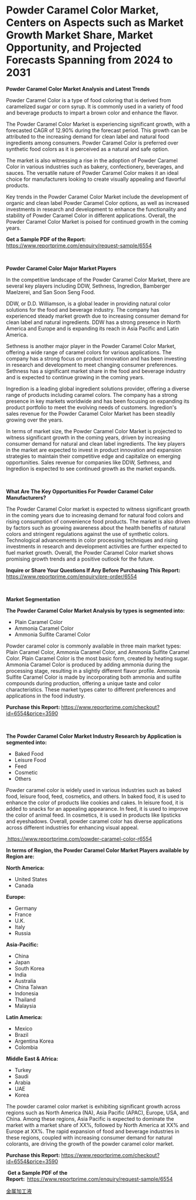 <p><h1>Powder Caramel Color Market, Centers on Aspects such as Market Growth Market Share, Market Opportunity, and Projected Forecasts Spanning from 2024 to 2031</h1></p><p><strong>Powder Caramel Color Market Analysis and Latest Trends</strong></p>
<p><p>Powder Caramel Color is a type of food coloring that is derived from caramelized sugar or corn syrup. It is commonly used in a variety of food and beverage products to impart a brown color and enhance the flavor.</p><p>The Powder Caramel Color Market is experiencing significant growth, with a forecasted CAGR of 12.90% during the forecast period. This growth can be attributed to the increasing demand for clean label and natural food ingredients among consumers. Powder Caramel Color is preferred over synthetic food colors as it is perceived as a natural and safe option.</p><p>The market is also witnessing a rise in the adoption of Powder Caramel Color in various industries such as bakery, confectionery, beverages, and sauces. The versatile nature of Powder Caramel Color makes it an ideal choice for manufacturers looking to create visually appealing and flavorful products.</p><p>Key trends in the Powder Caramel Color Market include the development of organic and clean label Powder Caramel Color options, as well as increased investments in research and development to enhance the functionality and stability of Powder Caramel Color in different applications. Overall, the Powder Caramel Color Market is poised for continued growth in the coming years.</p></p>
<p><strong>Get a Sample PDF of the Report:&nbsp;</strong> <a href="https://www.reportprime.com/enquiry/request-sample/6554">https://www.reportprime.com/enquiry/request-sample/6554</a></p>
<p>&nbsp;</p>
<p><strong>Powder Caramel Color Major Market Players</strong></p>
<p><p>In the competitive landscape of the Powder Caramel Color Market, there are several key players including DDW, Sethness, Ingredion, Bamberger Maelzerei, and San Soon Seng Food. </p><p>DDW, or D.D. Williamson, is a global leader in providing natural color solutions for the food and beverage industry. The company has experienced steady market growth due to increasing consumer demand for clean label and natural ingredients. DDW has a strong presence in North America and Europe and is expanding its reach in Asia Pacific and Latin America.</p><p>Sethness is another major player in the Powder Caramel Color Market, offering a wide range of caramel colors for various applications. The company has a strong focus on product innovation and has been investing in research and development to meet changing consumer preferences. Sethness has a significant market share in the food and beverage industry and is expected to continue growing in the coming years.</p><p>Ingredion is a leading global ingredient solutions provider, offering a diverse range of products including caramel colors. The company has a strong presence in key markets worldwide and has been focusing on expanding its product portfolio to meet the evolving needs of customers. Ingredion's sales revenue for the Powder Caramel Color Market has been steadily growing over the years.</p><p>In terms of market size, the Powder Caramel Color Market is projected to witness significant growth in the coming years, driven by increasing consumer demand for natural and clean label ingredients. The key players in the market are expected to invest in product innovation and expansion strategies to maintain their competitive edge and capitalize on emerging opportunities. Sales revenue for companies like DDW, Sethness, and Ingredion is expected to see continued growth as the market expands.</p></p>
<p>&nbsp;</p>
<p><strong>What Are The Key Opportunities For Powder Caramel Color Manufacturers?</strong></p>
<p><p>The Powder Caramel Color market is expected to witness significant growth in the coming years due to increasing demand for natural food colors and rising consumption of convenience food products. The market is also driven by factors such as growing awareness about the health benefits of natural colors and stringent regulations against the use of synthetic colors. Technological advancements in color processing techniques and rising investments in research and development activities are further expected to fuel market growth. Overall, the Powder Caramel Color market shows promising growth trends and a positive outlook for the future.</p></p>
<p><strong>Inquire or Share Your Questions If Any Before Purchasing This Report:</strong> <a href="https://www.reportprime.com/enquiry/pre-order/6554">https://www.reportprime.com/enquiry/pre-order/6554</a></p>
<p>&nbsp;</p>
<p><strong>Market Segmentation</strong></p>
<p><strong>The Powder Caramel Color Market Analysis by types is segmented into:</strong></p>
<p><ul><li>Plain Caramel Color</li><li>Ammonia Caramel Color</li><li>Ammonia Sulfite Caramel Color</li></ul></p>
<p><p>Powder caramel color is commonly available in three main market types: Plain Caramel Color, Ammonia Caramel Color, and Ammonia Sulfite Caramel Color. Plain Caramel Color is the most basic form, created by heating sugar. Ammonia Caramel Color is produced by adding ammonia during the processing stage, resulting in a slightly different flavor profile. Ammonia Sulfite Caramel Color is made by incorporating both ammonia and sulfite compounds during production, offering a unique taste and color characteristics. These market types cater to different preferences and applications in the food industry.</p></p>
<p><strong>Purchase this Report:&nbsp;</strong><a href="https://www.reportprime.com/checkout?id=6554&price=3590">https://www.reportprime.com/checkout?id=6554&price=3590</a></p>
<p>&nbsp;</p>
<p><strong>The Powder Caramel Color Market Industry Research by Application is segmented into:</strong></p>
<p><ul><li>Baked Food</li><li>Leisure Food</li><li>Feed</li><li>Cosmetic</li><li>Others</li></ul></p>
<p><p>Powder caramel color is widely used in various industries such as baked food, leisure food, feed, cosmetics, and others. In baked food, it is used to enhance the color of products like cookies and cakes. In leisure food, it is added to snacks for an appealing appearance. In feed, it is used to improve the color of animal feed. In cosmetics, it is used in products like lipsticks and eyeshadows. Overall, powder caramel color has diverse applications across different industries for enhancing visual appeal.</p></p>
<p><a href="https://www.reportprime.com/powder-caramel-color-r6554">&nbsp;https://www.reportprime.com/powder-caramel-color-r6554</a></p>
<p><strong>In terms of Region, the Powder Caramel Color Market Players available by Region are:</strong></p>
<p>
    <p> <strong> North America: </strong>
        <ul>
            <li>United States</li>
            <li>Canada</li>
        </ul>
        </p> 
    <p> <strong> Europe: </strong>
        <ul>
            <li>Germany</li>
            <li>France</li>
            <li>U.K.</li>
            <li>Italy</li>
            <li>Russia</li>
        </ul>
        </p> 
    <p> <strong> Asia-Pacific: </strong>
        <ul>
            <li>China</li>
            <li>Japan</li>
            <li>South Korea</li>
            <li>India</li>
            <li>Australia</li>
            <li>China Taiwan</li>
            <li>Indonesia</li>
            <li>Thailand</li>
            <li>Malaysia</li>
        </ul>
        </p> 
    <p> <strong> Latin America: </strong>
        <ul>
            <li>Mexico</li>
            <li>Brazil</li>
            <li>Argentina Korea</li>
            <li>Colombia</li>
        </ul>
        </p> 
    <p> <strong> Middle East & Africa: </strong>
        <ul>
            <li>Turkey</li>
            <li>Saudi</li>
            <li>Arabia</li>
            <li>UAE</li>
            <li>Korea</li>
        </ul>
    </p>
    </p>
<p><p>The powder caramel color market is exhibiting significant growth across regions such as North America (NA), Asia Pacific (APAC), Europe, USA, and China. Among these regions, Asia Pacific is expected to dominate the market with a market share of XX%, followed by North America at XX% and Europe at XX%. The rapid expansion of food and beverage industries in these regions, coupled with increasing consumer demand for natural colorants, are driving the growth of the powder caramel color market.</p></p>
<p><strong>Purchase this Report: </strong><a href="https://www.reportprime.com/checkout?id=6554&price=3590">https://www.reportprime.com/checkout?id=6554&price=3590</a></p>
<p>&nbsp;<strong>Get a Sample PDF of the Report:&nbsp;&nbsp;</strong><a href="https://www.reportprime.com/enquiry/request-sample/6554">https://www.reportprime.com/enquiry/request-sample/6554</a></p>
<p><strong></strong></p>
<p><p><a href="https://github.com/Sophiaard2003/Market-Research-Report-List-1/blob/main/642746319624.md">金属加工液</a></p></p>